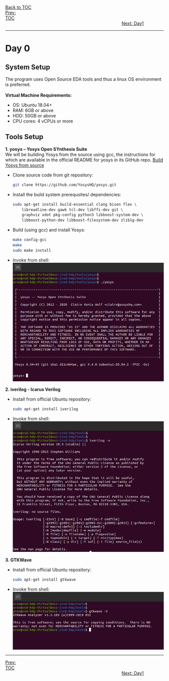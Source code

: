 [Back to TOC](../README.md)  
[Prev: TOC](../README.md)$~~~~~~~~~~~~~~~~~~~~~~~~~~~~~~~~~~~~~~~~~~~~~~~~~~~~~~~~~~~~~~~~~~~~~~~~~~~~~~~~~~~~~~~~~~~~~~~~~~~~~~~~~~~~~~~~~~~~~~~~~~~~~~~~~~~~~~~~~~~~~~~~~~~~~~~~~~~~~~~~~~~~~~~~~~~~~~~~~~~~~~~~~~~~~~~~~~~~~~~~~~~~~~~~~~~~~~$[Next: Day1](Day1.md)  
_________________________________________________________________________________________________________  
# Day 0
## System Setup
The program uses Open Source EDA tools and thus a linux OS environment is preferred.
<br />  
__Virtual Machine Requirements:__
  - OS: Ubuntu 18.04+
  - RAM: 6GB or above
  - HDD: 50GB or above
  - CPU cores: 4 vCPUs or more
  
## Tools Setup
 **1. yosys – Yosys Open SYnthesis Suite**  
We will be building Yosys from the source using gcc, the instructions for which are available in the official README for yosys in its GitHub repo.
[Build Yosys from source](https://github.com/YosysHQ/yosys#building-from-source)
<br />
   - Clone source code from git repository:
     ```bash
     git clone https://github.com/YosysHQ/yosys.git
     ```
    
  - Install the build system prerequsites/ dependencies:
    ```bash
    sudo apt-get install build-essential clang bison flex \
        libreadline-dev gawk tcl-dev libffi-dev git \
        graphviz xdot pkg-config python3 libboost-system-dev \
        libboost-python-dev libboost-filesystem-dev zlib1g-dev
    ```
    
  - Build (using gcc) and install Yosys:
    ```bash
    make config-gcc
    make
    sudo make install
    ```
    
  - Invoke from shell:  
    ![day0_yosys](/docs/images/day0_yosys.png)
  
 **2. iverilog - Icarus Verilog**  
   - Install from official Ubuntu repository:
     ```bash
     sudo apt-get install iverilog
     ```
     
   - Invoke from shell:  
     ![day0_iverilog](/docs/images/day0_iverilog.png)
  
 **3. GTKWave**
   - Install from official Ubuntu repository:
     ```bash
     sudo apt-get install gtkwave
     ```
     
   - Invoke from shell:  
     ![day0_gtkwave](/docs/images/day0_gtkwave.png)  

_________________________________________________________________________________________________________  

[Prev: TOC](../README.md)$~~~~~~~~~~~~~~~~~~~~~~~~~~~~~~~~~~~~~~~~~~~~~~~~~~~~~~~~~~~~~~~~~~~~~~~~~~~~~~~~~~~~~~~~~~~~~~~~~~~~~~~~~~~~~~~~~~~~~~~~~~~~~~~~~~~~~~~~~~~~~~~~~~~~~~~~~~~~~~~~~~~~~~~~~~~~~~~~~~~~~~~~~~~~~~~~~~~~~~~~~~~~~~~~~~~~~~$[Next: Day1](Day1.md)  

